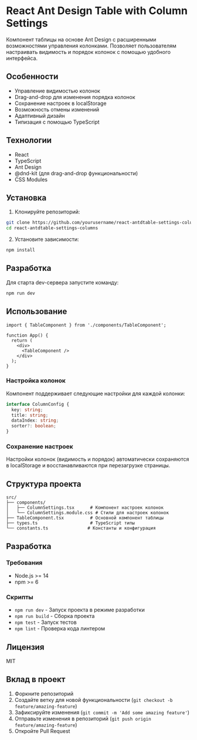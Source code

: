 # React Ant Design Table with Column Settings

Компонент таблицы на основе Ant Design с расширенными возможностями управления колонками. Позволяет пользователям настраивать видимость и порядок колонок с помощью удобного интерфейса.

## Особенности

- Управление видимостью колонок
- Drag-and-drop для изменения порядка колонок
- Сохранение настроек в localStorage
- Возможность отмены изменений
- Адаптивный дизайн
- Типизация с помощью TypeScript

## Технологии

- React
- TypeScript
- Ant Design
- @dnd-kit (для drag-and-drop функциональности)
- CSS Modules

## Установка

1. Клонируйте репозиторий:
```bash
git clone https://github.com/yourusername/react-antdtable-settings-columns.git
cd react-antdtable-settings-columns
```

2. Установите зависимости:
```bash
npm install
```

## Разработка

Для старта dev-сервера запустите команду:

```bash
npm run dev
```

## Использование

```tsx
import { TableComponent } from './components/TableComponent';

function App() {
  return (
    <div>
      <TableComponent />
    </div>
  );
}
```

### Настройка колонок

Компонент поддерживает следующие настройки для каждой колонки:

```typescript
interface ColumnConfig {
  key: string;
  title: string;
  dataIndex: string;
  sorter?: boolean;
}
```

### Сохранение настроек

Настройки колонок (видимость и порядок) автоматически сохраняются в localStorage и восстанавливаются при перезагрузке страницы.

## Структура проекта

```
src/
├── components/
│   ├── ColumnSettings.tsx      # Компонент настроек колонок
│   └── ColumnSettings.module.css # Стили для настроек колонок
├── TableComponent.tsx          # Основной компонент таблицы
├── types.ts                    # TypeScript типы
└── constants.ts               # Константы и конфигурация
```

## Разработка

### Требования

- Node.js >= 14
- npm >= 6

### Скрипты

- `npm run dev` - Запуск проекта в режиме разработки
- `npm run build` - Сборка проекта
- `npm test` - Запуск тестов
- `npm lint` - Проверка кода линтером

## Лицензия

MIT

## Вклад в проект

1. Форкните репозиторий
2. Создайте ветку для новой функциональности (`git checkout -b feature/amazing-feature`)
3. Зафиксируйте изменения (`git commit -m 'Add some amazing feature'`)
4. Отправьте изменения в репозиторий (`git push origin feature/amazing-feature`)
5. Откройте Pull Request
